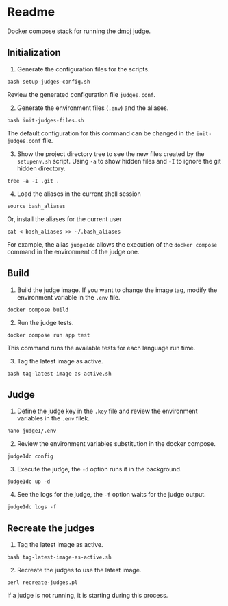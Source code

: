 # Readme

Docker compose stack for running the [dmoj judge](https://github.com/DMOJ/judge-server).

## Initialization

1. Generate the configuration files for the scripts.

```shell
bash setup-judges-config.sh
```

Review the generated configuration file `judges.conf`.

2. Generate the environment files (`.env`) and the aliases.

```shell
bash init-judges-files.sh
```

The default configuration for this command can be changed in the `init-judges.conf` file.

3. Show the project directory tree to see the new files created 
by the `setupenv.sh` script. 
Using `-a` to show hidden files and `-I` to ignore the git hidden directory. 

```shell
tree -a -I .git .
```

4. Load the aliases in the current shell session

```shell
source bash_aliases
```

Or, install the aliases for the current user

```shell
cat < bash_aliases >> ~/.bash_aliases
```

For example, the alias `judge1dc` allows the execution of the 
`docker compose` command in the environment of the judge one.

## Build

1. Build the judge image. If you want to change the image tag,
modify the environment variable in the `.env` file.

```shell
docker compose build
```

2. Run the judge tests.

```shell
docker compose run app test
```

This command runs the available tests for each language run time. 

3. Tag the latest image as active.

```shell
bash tag-latest-image-as-active.sh
```

## Judge

1. Define the judge key in the `.key` file and 
review the environment variables in the `.env` filek.

```shell
nano judge1/.env 
```

2. Review the environment variables substitution in the docker compose.

```shell
judge1dc config
```

3. Execute the judge, the `-d` option runs it in the background.

```shell
judge1dc up -d
```

4. See the logs for the judge, the `-f` option waits for the judge output. 

```shell
judge1dc logs -f
```

## Recreate the judges

1. Tag the latest image as active.

```shell
bash tag-latest-image-as-active.sh
```

2. Recreate the judges to use the latest image.

```shell
perl recreate-judges.pl
```

If a judge is not running, it is starting during this process.

